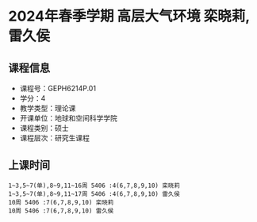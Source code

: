 # 2024年春季学期 高层大气环境 栾晓莉, 雷久侯






## 课程信息

- 课程号：GEPH6214P.01
- 学分：4
- 教学类型：理论课
- 开课单位：地球和空间科学学院
- 课程类别：硕士
- 课程层次：研究生课程

## 上课时间

```
1~3,5~7(单),8~9,11~16周 5406 :4(6,7,8,9,10) 栾晓莉
1~3,5~7(单),8~9,11~17周 5406 :4(6,7,8,9,10) 雷久侯
10周 5406 :7(6,7,8,9,10) 栾晓莉
10周 5406 :7(6,7,8,9,10) 雷久侯
```

